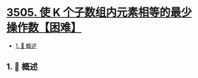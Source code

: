 # [3505. 使 K 个子数组内元素相等的最少操作数【困难】](https://github.com/tnotesjs/TNotes.leetcode/tree/main/notes/3505.%20%E4%BD%BF%20K%20%E4%B8%AA%E5%AD%90%E6%95%B0%E7%BB%84%E5%86%85%E5%85%83%E7%B4%A0%E7%9B%B8%E7%AD%89%E7%9A%84%E6%9C%80%E5%B0%91%E6%93%8D%E4%BD%9C%E6%95%B0%E3%80%90%E5%9B%B0%E9%9A%BE%E3%80%91)

<!-- region:toc -->

- [1. 📝 概述](#1--概述)

<!-- endregion:toc -->

## 1. 📝 概述
